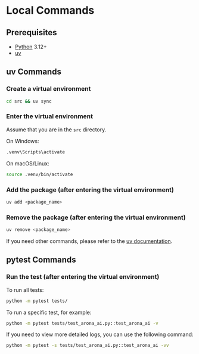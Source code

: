 # Local Commands

## Prerequisites

- [Python](https://www.python.org/) 3.12+
- [uv](https://docs.astral.sh/uv/getting-started/installation/)

## uv Commands

### Create a virtual environment

```bash
cd src && uv sync
```

### Enter the virtual environment

Assume that you are in the `src` directory.

On Windows:

```cmd
.venv\Scripts\activate
```

On macOS/Linux:

```bash
source .venv/bin/activate
```

### Add the package (after entering the virtual environment)

```bash
uv add <package_name>
```

### Remove the package (after entering the virtual environment)

```bash
uv remove <package_name>
```

If you need other commands, please refer to the [uv documentation](https://docs.astral.sh/uv/getting-started/features/).

## pytest Commands

### Run the test (after entering the virtual environment)

To run all tests:

```bash
python -m pytest tests/
```

To run a specific test, for example:

```bash
python -m pytest tests/test_arona_ai.py::test_arona_ai -v
```

If you need to view more detailed logs, you can use the following command:

```bash
python -m pytest -s tests/test_arona_ai.py::test_arona_ai -vv
```
